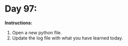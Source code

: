 # Day 97: 
**Instructions:** 
1. Open a new python file.
2. Update the log file with what you have learned today.
